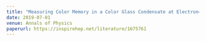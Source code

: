 ```yaml
---
title: "Measuring Color Memory in a Color Glass Condensate at Electron–Ion Colliders"
date: 2019-07-01
venue: Annals of Physics
paperurl: https://inspirehep.net/literature/1675761
---
```

